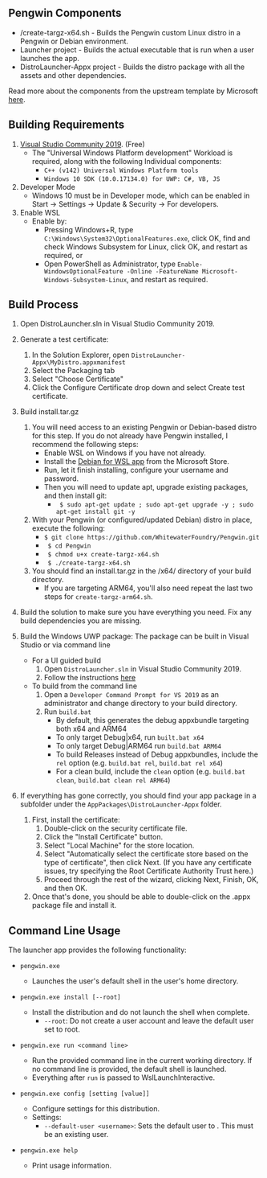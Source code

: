 ## Pengwin Components

- /create-targz-x64.sh - Builds the Pengwin custom Linux distro in a Pengwin or Debian environment.
- Launcher project - Builds the actual executable that is run when a user launches the app. 
- DistroLauncher-Appx project - Builds the distro package with all the assets and other dependencies.

Read more about the components from the upstream template by Microsoft [here](https://github.com/Microsoft/WSL-DistroLauncher). 

## Building Requirements
1. [Visual Studio Community 2019](https://visualstudio.microsoft.com/vs/community/). (Free)
	- The "Universal Windows Platform development" Workload is required, along with the following Individual components:
		- `C++ (v142) Universal Windows Platform tools`
		- `Windows 10 SDK (10.0.17134.0) for UWP: C#, VB, JS`
1. Developer Mode
	- Windows 10 must be in Developer mode, which can be enabled in Start -> Settings -> Update & Security -> For developers.
1. Enable WSL
	- Enable by:
        - Pressing Windows+R, type `C:\Windows\System32\OptionalFeatures.exe`, click OK, find and check Windows Subsystem for Linux, click OK, and restart as required, or
        - Open PowerShell as Administrator, type `Enable-WindowsOptionalFeature -Online -FeatureName Microsoft-Windows-Subsystem-Linux`, and restart as required.

## Build Process
1. Open DistroLauncher.sln in Visual Studio Community 2019.
2. Generate a test certificate:
    1. In the Solution Explorer, open `DistroLauncher-Appx\MyDistro.appxmanifest`
    1. Select the Packaging tab
    1. Select "Choose Certificate"
    1. Click the Configure Certificate drop down and select Create test certificate.
1. Build install.tar.gz
    1. You will need access to an existing Pengwin or Debian-based distro for this step. If you do not already have Pengwin installed, I recommend the following steps:
        - Enable WSL on Windows if you have not already.
        - Install the [Debian for WSL app](https://www.microsoft.com/en-us/p/debian-gnu-linux/9msvkqc78pk6?activetab=pivot%3Aoverviewtab) from the Microsoft Store.
        - Run, let it finish installing, configure your username and password.
        - Then you will need to update apt, upgrade existing packages, and then install git:
            - ` $ sudo apt-get update ; sudo apt-get upgrade -y ; sudo apt-get install git -y`
    1. With your Pengwin (or configured/updated Debian) distro in place, execute the following:
        - ` $ git clone https://github.com/WhitewaterFoundry/Pengwin.git `
        - ` $ cd Pengwin`
        - ` $ chmod u+x create-targz-x64.sh`
        - ` $ ./create-targz-x64.sh`
    1. You should find an install.tar.gz in the /x64/ directory of your build directory.
        - If you are targeting ARM64, you'll also need repeat the last two steps for `create-targz-arm64.sh`.
1. Build the solution to make sure you have everything you need. Fix any build dependencies you are missing.
1. Build the Windows UWP package:
    The package can be built in Visual Studio or via command line
    - For a UI guided build
        1. Open `DistroLauncher.sln` in Visual Studio Community 2019.
        1. Follow the instructions [here](https://docs.microsoft.com/en-us/windows/uwp/packaging/packaging-uwp-apps#create-an-app-package-upload-file)
    - To build from the command line
        1. Open a `Developer Command Prompt for VS 2019` as an administrator and change directory to your build directory.
        1. Run `build.bat`
            - By default, this generates the debug appxbundle targeting both x64 and ARM64
            - To only target Debug|x64, run `built.bat x64`
            - To only target Debug|ARM64 run `build.bat ARM64`
            - To build Releases instead of Debug appxbundles, include the `rel` option (e.g. `build.bat rel`, `build.bat rel x64`)
            - For a clean build, include the `clean` option (e.g. `build.bat clean`, `build.bat clean rel ARM64`)

1. If everything has gone correctly, you should find your app package in a subfolder under the `AppPackages\DistroLauncher-Appx` folder.
    1. First, install the certificate:
	    1. Double-click on the security certificate file.
		1. Click the "Install Certificate" button.
		1. Select "Local Machine" for the store location.
		1. Select "Automatically select the certificate store based on the type of certificate", then click Next. (If you have any certificate issues, try specifying the Root Certificate Authority Trust here.)
		1. Proceed through the rest of the wizard, clicking Next, Finish, OK, and then OK.
    1. Once that's done, you should be able to double-click on the .appx package file and install it.

## Command Line Usage
The launcher app provides the following functionality:

* `pengwin.exe`
  - Launches the user's default shell in the user's home directory.

* `pengwin.exe install [--root]`
  - Install the distribution and do not launch the shell when complete.
    - `--root`: Do not create a user account and leave the default user set to root.

* `pengwin.exe run <command line>`
  - Run the provided command line in the current working directory. If no command line is provided, the default shell is launched.
  - Everything after `run` is passed to WslLaunchInteractive.

* `pengwin.exe config [setting [value]]`
  - Configure settings for this distribution.
  - Settings:
    - `--default-user <username>`: Sets the default user to <username>. This must be an existing user.

* `pengwin.exe help`
  - Print usage information.
